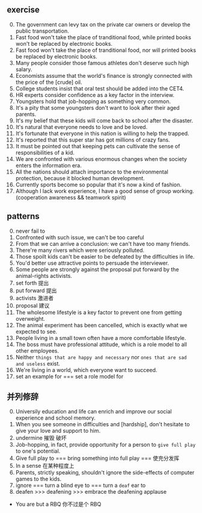 ## exercise

0. The government can levy tax on the private car owners or develop the public transportation.
1. Fast food won't take the place of tranditional food, while printed books won't be replaced by electronic books.
2. Fast food won't take the place of tranditional food, nor will printed books be replaced by electronic books.
3. Many people consider those famous athletes don't deserve such high salary.
4. Economists assume that the world's finance is strongly connected with the price of the \[crude\] oil.
5. College students insist that oral test should be added into the CET4.
6. HR experts consider confidence as a key factor in the interview.
7. Youngsters hold that job-hopping as something very common.
8. It's a pity that some youngsters don't want to look after their aged parents.
9. It's my belief that these kids will come back to school after the disaster.
10. It's natural that everyone needs to love and be loved.
11. It's fortunate that everyone in this nation is willing to help the trapped.
12. It's reported that this super star has got millions of crazy fans.
13. It must be pointed out that keeping pets can cultivate the sense of responsibilities of a kid.
14. We are confronted with various enormous changes when the society enters the information era.
15. All the nations should attach importance to the environmental protection, because it blocked human development.
16. Currently sports become so popular that it's now a kind of fashion.
17. Although I lack work experience, I have a good sense of group working.(cooperation awareness \&\& teamwork spirit)

## patterns

0. never fail to
1. Confronted with such issue, we can't be too careful
2. From that we can arrive a conclusion: we can't have too many friends.
3. There're many rivers which were seriously polluted.
4. Those spoilt kids can't be easier to be defeated by the difficulties in life.
5. You'd better use attractive points to persuade the interviewer.
6. Some people are strongly against the proposal put forward by the animal-rights activists.
7. set forth 提出
8. put forward 提出
9. activists 激进者
10. proposal 建议
11. The wholesome lifestyle is a key factor to prevent one from getting overweight.
12. The animal experiment has been cancelled, which is exactly what we expected to see.
13. People living in a small town often have a more comfortable lifestyle.
14. The boss must have professional attitude, which is a role model to all other employees.
15. Neither `things that are happy and necessary` nor `ones that are sad and useless` exist.
16. We're living in a world, which everyone want to succeed.
17. set an example for === set a role model for


## 并列修辞

0. Universily education and life can enrich and improve our social experience and school memory.
1. When you see someone in difficulties and \[hardship\], don't hesitate to give your love and support to him.
2. undermine 摧毁 破坏
3. Job-hopping, in fact, provide opportunity for a person to `give full play` to one's potential.
4. Give full play to === bring something into full play === 使充分发挥
5. In a sense 在某种程度上
6. Parents, strictly speaking, shouldn't ignore the side-effects of computer games to the kids.
7. ignore === turn a blind eye to === turn a `deaf` ear to
8. deafen >>> deafening >>> embrace the deafening applause












+ You are but a RBQ 你不过是个 RBQ

